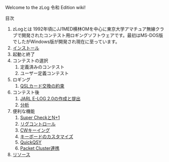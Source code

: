 Welcome to the zLog 令和 Edition wiki!

目次
1. zLogとは
1992年頃にJJ1MED横林OMを中心に東京大学アマチュア無線クラブで開発されたコンテスト用ロギングソフトウェアです。最初はMS-DOS版でしたがWindows版が開発され現在に至っています。
1. [インストール](https://github.com/jr8ppg/zLog/wiki/%E3%82%A4%E3%83%B3%E3%82%B9%E3%83%88%E3%83%BC%E3%83%AB)
1. 起動と終了
1. コンテストの選択
    1. 定義済みのコンテスト
    1. ユーザー定義コンテスト
1. ロギング
    1. [QSLカード交換の約束](https://github.com/jr8ppg/zLog/wiki/QSL%E3%82%AB%E3%83%BC%E3%83%89%E4%BA%A4%E6%8F%9B%E3%81%AE%E7%B4%84%E6%9D%9F)
1. コンテスト後
    1. [JARL E-LOG 2.0の作成と提出](https://github.com/jr8ppg/zLog/wiki/JARL-E-LOG-2.0%E3%81%AE%E4%BD%9C%E6%88%90%E3%81%A8%E6%8F%90%E5%87%BA)
    1. [分析](https://github.com/jr8ppg/zLog/wiki/%E5%88%86%E6%9E%90)
1. 便利な機能
    1. [Super CheckとN+1](https://github.com/jr8ppg/zLog/wiki/Super-Check-(N%EF%BC%8B1))
    1. [リグコントロール](https://github.com/jr8ppg/zLog/wiki/%E3%83%AA%E3%82%B0%E3%82%B3%E3%83%B3%E3%83%88%E3%83%AD%E3%83%BC%E3%83%AB)
    1. [CWキーイング](https://github.com/jr8ppg/zLog/wiki/CW%E3%82%AD%E3%83%BC%E3%82%A4%E3%83%B3%E3%82%B0)
    1. [キーボードのカスタマイズ](https://github.com/jr8ppg/zLog/wiki/%E3%82%AD%E3%83%BC%E3%83%9C%E3%83%BC%E3%83%89%E3%81%AE%E3%82%AB%E3%82%B9%E3%82%BF%E3%83%9E%E3%82%A4%E3%82%BA)  
    1. [QuickQSY](https://github.com/jr8ppg/zLog/wiki/QuickQSY)
    1. [Packet Cluster連携](https://github.com/jr8ppg/zLog/wiki/Packet-Cluster%E9%80%A3%E6%90%BA)
1. [リソース](https://github.com/jr8ppg/zLog/wiki/%E3%83%AA%E3%82%BD%E3%83%BC%E3%82%B9)

